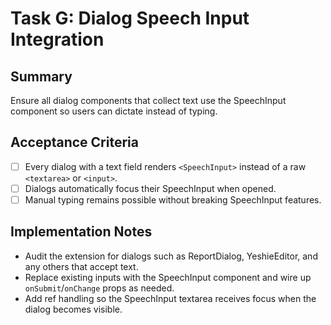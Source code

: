 # Task G: Dialog Speech Input Integration

## Summary
Ensure all dialog components that collect text use the SpeechInput component so users can dictate instead of typing.

## Acceptance Criteria
- [ ] Every dialog with a text field renders `<SpeechInput>` instead of a raw `<textarea>` or `<input>`.
- [ ] Dialogs automatically focus their SpeechInput when opened.
- [ ] Manual typing remains possible without breaking SpeechInput features.

## Implementation Notes
- Audit the extension for dialogs such as ReportDialog, YeshieEditor, and any others that accept text.
- Replace existing inputs with the SpeechInput component and wire up `onSubmit`/`onChange` props as needed.
- Add ref handling so the SpeechInput textarea receives focus when the dialog becomes visible.
